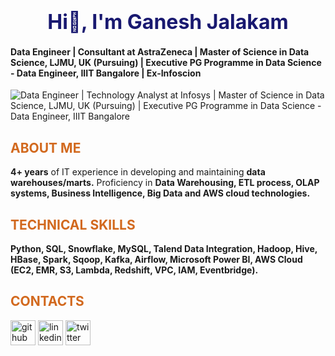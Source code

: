 <h1 align='center'><font size=6 color='MidnightBlue'>Hi👋, I'm Ganesh Jalakam</font></h1>

#### Data Engineer | Consultant at AstraZeneca | Master of Science in Data Science, LJMU, UK (Pursuing) | Executive PG Programme in Data Science - Data Engineer, IIIT Bangalore | Ex-Infoscion
![Data Engineer | Technology Analyst at Infosys | Master of Science in Data Science, LJMU, UK (Pursuing) | Executive PG Programme in Data Science - Data Engineer, IIIT Bangalore](https://th.bing.com/th/id/R.1a81472694ac78f4186e4c8ef9b2b6b5?rik=PjrSbTaaG21ocA&riu=http%3a%2f%2fharvway.ie%2fwp-content%2fuploads%2f2018%2f03%2fBig-Data-Banner.png&ehk=xDhcAsTIblatuWUsAMqVrBsmuGVk%2fInD2elAK8PHoaU%3d&risl=&pid=ImgRaw&r=0/banner.png)

## <font color='Chocolate'>ABOUT ME </font>

**4+ years** of IT experience in developing and
maintaining **data warehouses/marts.**
Proficiency in **Data Warehousing, ETL
process, OLAP systems, Business
Intelligence, Big Data and AWS cloud
technologies.**

## <font color='Chocolate'>TECHNICAL SKILLS</font>

**Python, SQL,  Snowflake, MySQL, Talend Data Integration, Hadoop, Hive, HBase, Spark, Sqoop, Kafka, Airflow, Microsoft Power BI, AWS Cloud (EC2, EMR, S3, Lambda, Redshift, VPC, IAM, Eventbridge).**


## <font color='Chocolate'>CONTACTS</font>

[<img src='https://cdn.jsdelivr.net/npm/simple-icons@3.0.1/icons/github.svg' alt='github' height='40'>](https://github.com/GaneshJalakam)  [<img src='https://cdn.jsdelivr.net/npm/simple-icons@3.0.1/icons/linkedin.svg' alt='linkedin' height='40'>](https://www.linkedin.com/in/ganesh-jalakam-204788147/)  [<img src='https://cdn.jsdelivr.net/npm/simple-icons@3.0.1/icons/twitter.svg' alt='twitter' height='40'>](https://twitter.com/@GaneshJalakam96)  

